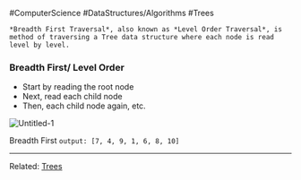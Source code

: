 #ComputerScience #DataStructures/Algorithms #Trees 

```ad-summary
*Breadth First Traversal*, also known as *Level Order Traversal*, is method of traversing a Tree data structure where each node is read level by level. 
```

### Breadth First/ Level Order
- Start by reading the root node
- Next, read each child node
- Then, each child node again, etc.

![Untitled-1](Tree_Traversal-Breadth_First_Example.png)

Breadth First `output: [7, 4, 9, 1, 6, 8, 10]`

---
Related: [Trees](Trees.md)